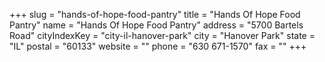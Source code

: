 +++
slug = "hands-of-hope-food-pantry"
title = "Hands Of Hope Food Pantry"
name = "Hands Of Hope Food Pantry"
address = "5700 Bartels Road"
cityIndexKey = "city-il-hanover-park"
city = "Hanover Park"
state = "IL"
postal = "60133"
website = ""
phone = "630 671-1570"
fax = ""
+++
